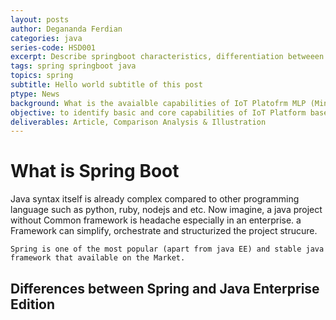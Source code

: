 ```yaml
---
layout: posts
author: Degananda Ferdian
categories: java
series-code: HSD001
excerpt: Describe springboot characteristics, differentiation betweeen spring boot and Java EE also The Quick step to setup, install and configure springboot based on official documentation
tags: spring springboot java
topics: spring
subtitle: Hello world subtitle of this post
ptype: News
background: What is the avaialble capabilities of IoT Platofrm MLP (Minimum loveable product)
objective: to identify basic and core capabilities of IoT Platform based on market standard
deliverables: Article, Comparison Analysis & Illustration
---
```


# What is Spring Boot
Java syntax itself is already complex compared to other programming language such as python, ruby, nodejs and etc. Now imagine, a java project without Common framework is headache especially in an enterprise. a Framework can simplify, orchestrate and structurized the project strucure.

    Spring is one of the most popular (apart from java EE) and stable java framework that available on the Market.   

## Differences between Spring and Java Enterprise Edition
